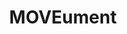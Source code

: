 ---
pid: mp75
title: MOVEument
location_transcription: Cobbs Creek Pkwy/Park
coordinates: "[-75.250725756619, 39.951957625897]"
zipcode: '19026'
gen_neighborhood: 
neighborhood: 
outside_phl: 'Drexel Hill PA '
age: '22'
age_range: 20-29
instagram: 
image_file_name: mp_75.jpg
proposal_transcription: |-
  Description of MOVE
  Recognition of loves lost
  -Africa group
  -Mention of Philadelphia police officials/mayor
  *Not a great artist but hopefully something could be sketched
topic: History,MOVE,Violence
topic_summary: 0, 0, 0, 0
type: Other No Form
keywords_other: 
credit: Miranda Mathias
image_labels: 
twitter: 
facebook: 
permalink: "/monuments/mp75/"
layout: item-page
---